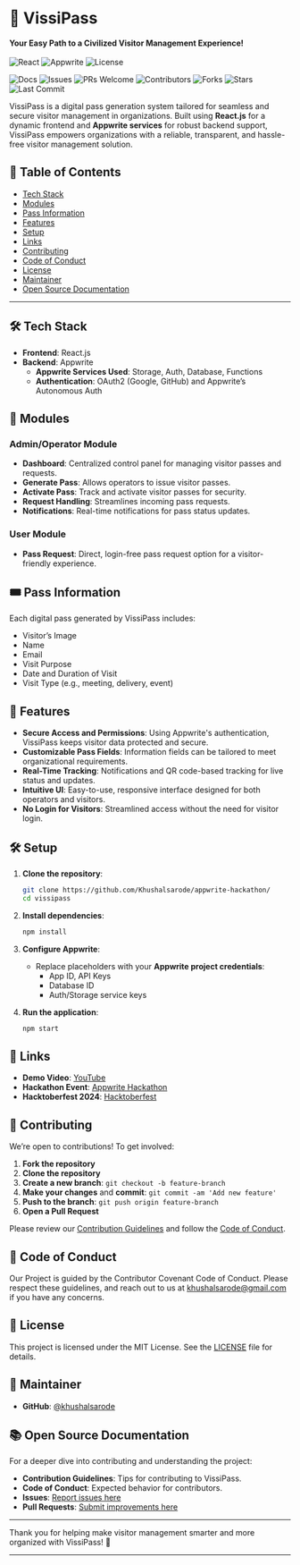 # 🎫 VissiPass
**Your Easy Path to a Civilized Visitor Management Experience!** <br> <br>
![React](https://img.shields.io/badge/frontend-react-blue?logo=react&logoColor=white)
![Appwrite](https://img.shields.io/badge/backend-appwrite-red?logo=appwrite&logoColor=white)
![License](https://img.shields.io/badge/license-Apache%202.0-blue)
<!-- ![Visitors](https://visitor-badge.laobi.icu/badge?page_id=khushalsarode.appwrite-hackathon) -->
 <!-- ![Repo Size](https://img.shields.io/github/repo-size/khushalsarode.appwrite-hackathon) -->
![Docs](https://img.shields.io/badge/docs-complete-brightgreen)
![Issues](https://img.shields.io/github/issues/khushalsarode/appwrite-hackathon)
![PRs Welcome](https://img.shields.io/badge/PRs-welcome-brightgreen)
![Contributors](https://img.shields.io/github/contributors/khushalsarode/appwrite-hackathon)
![Forks](https://img.shields.io/github/forks/khushalsarode/appwrite-hackathon?style=social)
![Stars](https://img.shields.io/github/stars/khushalsarode/appwrite-hackathon?style=social)
![Last Commit](https://img.shields.io/github/last-commit/khushalsarode/appwrite-hackathon)


VissiPass is a digital pass generation system tailored for seamless and secure visitor management in organizations. Built using **React.js** for a dynamic frontend and **Appwrite services** for robust backend support, VissiPass empowers organizations with a reliable, transparent, and hassle-free visitor management solution. 

## 📑 Table of Contents
- [Tech Stack](#tech-stack)
- [Modules](#modules)
- [Pass Information](#pass-information)
- [Features](#features)
- [Setup](#setup)
- [Links](#links)
- [Contributing](#contributing)
- [Code of Conduct](#code-of-conduct)
- [License](#license)
- [Maintainer](#maintainer)
- [Open Source Documentation](#open-source-documentation)

---

## 🛠 Tech Stack
- **Frontend**: React.js
- **Backend**: Appwrite
  - **Appwrite Services Used**: Storage, Auth, Database, Functions
  - **Authentication**: OAuth2 (Google, GitHub) and Appwrite’s Autonomous Auth

## 🧩 Modules

### Admin/Operator Module
- **Dashboard**: Centralized control panel for managing visitor passes and requests.
- **Generate Pass**: Allows operators to issue visitor passes.
- **Activate Pass**: Track and activate visitor passes for security.
- **Request Handling**: Streamlines incoming pass requests.
- **Notifications**: Real-time notifications for pass status updates.

### User Module
- **Pass Request**: Direct, login-free pass request option for a visitor-friendly experience.

## 🎟 Pass Information
Each digital pass generated by VissiPass includes:
- Visitor’s Image
- Name
- Email
- Visit Purpose
- Date and Duration of Visit
- Visit Type (e.g., meeting, delivery, event)

## 🚀 Features
- **Secure Access and Permissions**: Using Appwrite's authentication, VissiPass keeps visitor data protected and secure.
- **Customizable Pass Fields**: Information fields can be tailored to meet organizational requirements.
- **Real-Time Tracking**: Notifications and QR code-based tracking for live status and updates.
- **Intuitive UI**: Easy-to-use, responsive interface designed for both operators and visitors.
- **No Login for Visitors**: Streamlined access without the need for visitor login.

## 🛠️ Setup

1. **Clone the repository**:
   ```bash
   git clone https://github.com/Khushalsarode/appwrite-hackathon/
   cd vissipass
   ```

2. **Install dependencies**:
   ```bash
   npm install
   ```

4. **Configure Appwrite**:
   - Replace placeholders with your **Appwrite project credentials**:
      - App ID, API Keys
      - Database ID
      - Auth/Storage service keys

5. **Run the application**:
   ```bash
   npm start
   ```

## 🔗 Links
- **Demo Video**: [YouTube](https://youtu.be/Qmpllvp_ccc)
- **Hackathon Event**: [Appwrite Hackathon](https://appwrite.io/blog/post/appwrite-hacktoberfest-hackathon-2024)
- **Hacktoberfest 2024**: [Hacktoberfest](https://hacktoberfest.com/participation/)

## 🤝 Contributing
We’re open to contributions! To get involved:
1. **Fork the repository**
2. **Clone the repository** 
3. **Create a new branch**: `git checkout -b feature-branch`
4. **Make your changes** and **commit**: `git commit -am 'Add new feature'`
5. **Push to the branch**: `git push origin feature-branch`
6. **Open a Pull Request**

Please review our [Contribution Guidelines](./CONTRIBUTING.md:) and follow the [Code of Conduct](./CODE_OF_CONDUCT.md).

## 📝 Code of Conduct
Our Project is guided by the Contributor Covenant Code of Conduct. Please respect these guidelines, and reach out to us at khushalsarode@gmail.com if you have any concerns.

## 📜 License
This project is licensed under the MIT License. See the [LICENSE](./LICENSE) file for details.

## 🙋 Maintainer
- **GitHub**: [@khushalsarode](https://github.com/khushalsarode)

## 📚 Open Source Documentation
For a deeper dive into contributing and understanding the project:
- **Contribution Guidelines**: Tips for contributing to VissiPass.
- **Code of Conduct**: Expected behavior for contributors.
- **Issues**: [Report issues here](./github/ISSUE_TEMPLATE/feature_request.yaml)
- **Pull Requests**: [Submit improvements here](./github/pull_request_template.md)

---

Thank you for helping make visitor management smarter and more organized with VissiPass! 🎉

---


